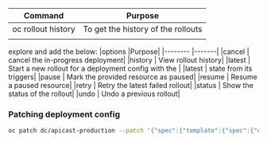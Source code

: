 | Command | Purpose | 
|-------|-------|
|oc rollout history| To get the history of the rollouts|
|||

explore and add the below:
|options    |Purpose|
|--------   |-------|
|cancel     | cancel the in-progress deployment|
|history    | View rollout history|
|latest     | Start a new rollout for a deployment config with the |
|latest     | state from its triggers|
|pause      | Mark the provided resource as paused|
|resume     | Resume a paused resource|
|retry      | Retry the latest failed rollout|
|status     | Show the status of the rollout|
|undo       | Undo a previous rollout|



### Patching deployment config 

```sh
oc patch dc/apicast-production --patch '{"spec":{"template":{"spec":{"containers":[{"name":"apicast-production", "env": [{"name":"APICAST_LOG_LEVEL","value":"debug" }]}]}}}}'
```